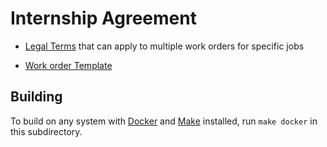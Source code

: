 # Internship Agreement

- [Legal Terms](./legal-terms.md) that can apply to multiple work orders for specific jobs

- [Work order Template](./work-order-template.md)

## Building

To build on any system with [Docker](https://www.docker.com) and [Make](https://www.gnu.org/software/make/) installed, run `make docker` in this subdirectory.
